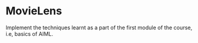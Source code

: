 # MovieLens
Implement the techniques learnt as a part of the first module of the course, i.e, basics of AIML.
